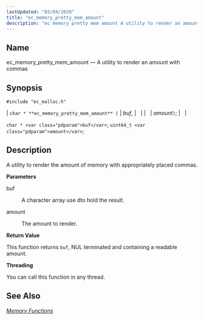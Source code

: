 ```yaml
---
lastUpdated: "03/04/2020"
title: "ec_memory_pretty_mem_amount"
description: "ec memory pretty mem amount A utility to render an amount with commas char ec memory pretty mem amount buf amount char buf uint 64 t amount A utility to render the amount of memory with appropriately placed commas buf A character array use dto hold the result amount The..."
---
```


<a name="apis.ec_memory_pretty_mem_amount"></a> 
## Name

ec_memory_pretty_mem_amount — A utility to render an amount with commas

## Synopsis

`#include "ec_malloc.h"`

| `char * **ec_memory_pretty_mem_amount** (` | <var class="pdparam">buf</var>, |   |
|   | <var class="pdparam">amount</var>`)`; |   |

`char * <var class="pdparam">buf</var>`;
`uint64_t <var class="pdparam">amount</var>`;<a name="idp54792048"></a> 
## Description

A utility to render the amount of memory with appropriately placed commas.

**<a name="idp54793312"></a> Parameters**

<dl class="variablelist">

<dt>buf</dt>

<dd>

A character array use dto hold the result.

</dd>

<dt>amount</dt>

<dd>

The amount to render.

</dd>

</dl>

**<a name="idp54797888"></a> Return Value**

This function returns `buf`, NUL terminated and containing a readable amount.

**<a name="idp54799296"></a> Threading**

You can call this function in any thread.

<a name="idp54800384"></a> 
## See Also

[*Memory Functions*](/momentum/3/3-api/3-api-memory)